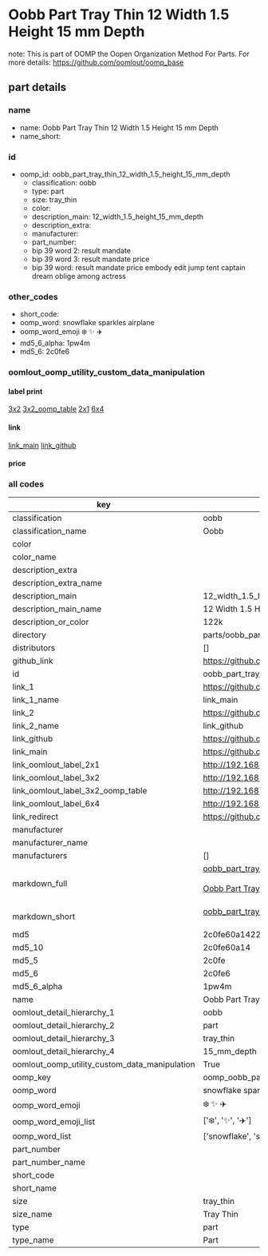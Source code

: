 # Oobb Part Tray Thin 12 Width 1.5 Height 15 mm Depth  

note: This is part of OOMP the Oopen Organization Method For Parts. For more details: https://github.com/oomlout/oomp_base

##  part details
  







### name
* name: Oobb Part Tray Thin 12 Width 1.5 Height 15 mm Depth
* name_short: 
### id
* oomp_id: oobb_part_tray_thin_12_width_1.5_height_15_mm_depth
  * classification: oobb
  * type: part
  * size: tray_thin
  * color: 
  * description_main: 12_width_1.5_height_15_mm_depth
  * description_extra: 
  * manufacturer: 
  * part_number: 
  * bip 39 word 2: result mandate
  * bip 39 word 3: result mandate price
  * bip 39 word: result mandate price embody edit jump tent captain dream oblige among actress

### other_codes
* short_code: 
* oomp_word: snowflake sparkles airplane
* oomp_word_emoji :snowflake: :sparkles: :airplane:
* md5_6_alpha: 1pw4m
* md5_6: 2c0fe6






### oomlout_oomp_utility_custom_data_manipulation
#### label print
[3x2](http://192.168.1.245:1112/?label=oomp%201pw4m)
[3x2_oomp_table](http://192.168.1.108:1112/?label=oomp%201pw4m)
[2x1](http://192.168.1.242:1112/?label=oomp%201pw4m)
[6x4](http://192.168.1.55:1112/?label=oomp%201pw4m)    

#### link

[link_main](https://github.com/oomlout/oomlout_oomp_version_1_messy/tree/main/parts/oobb_part_tray_thin_12_width_1.5_height_15_mm_depth) [link_github](https://github.com/oomlout/oomlout_oomp_version_1_messy/tree/main/parts/oobb_part_tray_thin_12_width_1.5_height_15_mm_depth)                             

#### price







### all codes 
| key | value |  
| --- | --- |  
| classification | oobb |  
| classification_name | Oobb |  
| color |  |  
| color_name |  |  
| description_extra |  |  
| description_extra_name |  |  
| description_main | 12_width_1.5_height_15_mm_depth |  
| description_main_name | 12 Width 1.5 Height 15 mm Depth |  
| description_or_color | 122k |  
| directory | parts/oobb_part_tray_thin_12_width_1.5_height_15_mm_depth |  
| distributors | [] |  
| github_link | https://github.com/oomlout/oomlout_oomp_part_src/tree/main/parts/oobb_part_tray_thin_12_width_1.5_height_15_mm_depth |  
| id | oobb_part_tray_thin_12_width_1.5_height_15_mm_depth |  
| link_1 | https://github.com/oomlout/oomlout_oomp_version_1_messy/tree/main/parts/oobb_part_tray_thin_12_width_1.5_height_15_mm_depth |  
| link_1_name | link_main |  
| link_2 | https://github.com/oomlout/oomlout_oomp_version_1_messy/tree/main/parts/oobb_part_tray_thin_12_width_1.5_height_15_mm_depth |  
| link_2_name | link_github |  
| link_github | https://github.com/oomlout/oomlout_oomp_version_1_messy/tree/main/parts/oobb_part_tray_thin_12_width_1.5_height_15_mm_depth |  
| link_main | https://github.com/oomlout/oomlout_oomp_version_1_messy/tree/main/parts/oobb_part_tray_thin_12_width_1.5_height_15_mm_depth |  
| link_oomlout_label_2x1 | http://192.168.1.242:1112/?label=oomp%201pw4m |  
| link_oomlout_label_3x2 | http://192.168.1.245:1112/?label=oomp%201pw4m |  
| link_oomlout_label_3x2_oomp_table | http://192.168.1.108:1112/?label=oomp%201pw4m |  
| link_oomlout_label_6x4 | http://192.168.1.55:1112/?label=oomp%201pw4m |  
| link_redirect | https://github.com/oomlout/oomlout_oomp_version_1_messy/tree/main/parts/oobb_part_tray_thin_12_width_1.5_height_15_mm_depth |  
| manufacturer |  |  
| manufacturer_name |  |  
| manufacturers | [] |  
| markdown_full | [oobb_part_tray_thin_12_width_1.5_height_15_mm_depth](none)<br>[](none)<br>[Oobb Part Tray Thin 12 Width 1.5 Height 15 Mm Depth](none)<br><br> |  
| markdown_short | [oobb_part_tray_thin_12_width_1.5_height_15_mm_depth](none)<br><br> |  
| md5 | 2c0fe60a14223be9e3a3348754e1c5be |  
| md5_10 | 2c0fe60a14 |  
| md5_5 | 2c0fe |  
| md5_6 | 2c0fe6 |  
| md5_6_alpha | 1pw4m |  
| name | Oobb Part Tray Thin 12 Width 1.5 Height 15 mm Depth |  
| oomlout_detail_hierarchy_1 | oobb |  
| oomlout_detail_hierarchy_2 | part |  
| oomlout_detail_hierarchy_3 | tray_thin |  
| oomlout_detail_hierarchy_4 | 15_mm_depth |  
| oomlout_oomp_utility_custom_data_manipulation | True |  
| oomp_key | oomp_oobb_part_tray_thin_12_width_1.5_height_15_mm_depth |  
| oomp_word | snowflake sparkles airplane |  
| oomp_word_emoji | :snowflake: :sparkles: :airplane: |  
| oomp_word_emoji_list | [':snowflake:', ':sparkles:', ':airplane:'] |  
| oomp_word_list | ['snowflake', 'sparkles', 'airplane'] |  
| part_number |  |  
| part_number_name |  |  
| short_code |  |  
| short_name |  |  
| size | tray_thin |  
| size_name | Tray Thin |  
| type | part |  
| type_name | Part |  
